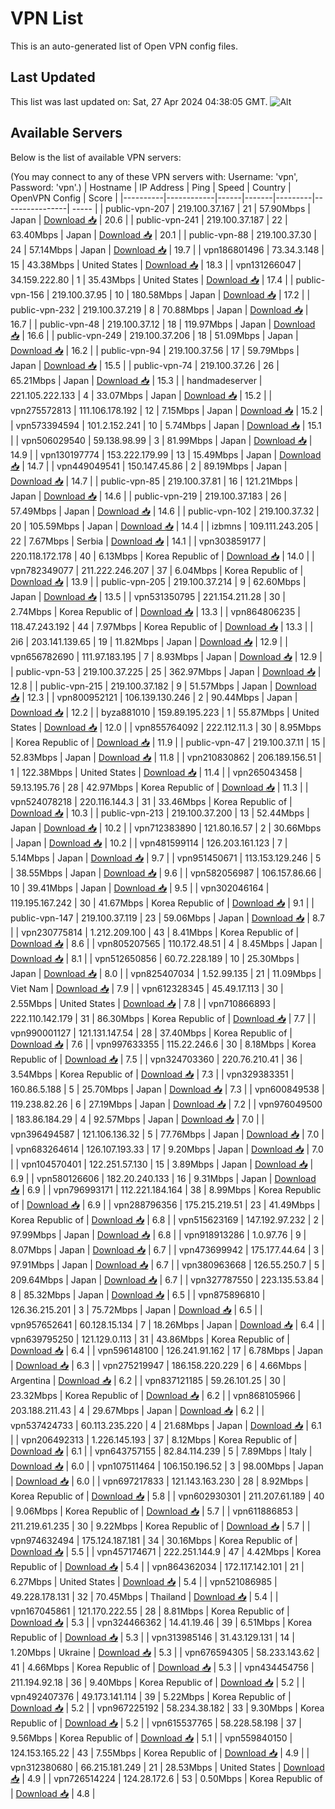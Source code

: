 # VPN List

This is an auto-generated list of Open VPN config files.

## Last Updated

This list was last updated on: Sat, 27 Apr 2024 04:38:05 GMT.
![Alt](https://repobeats.axiom.co/api/embed/186b98318ef1479477931607c1ad7d823f12451f.svg "Repobeats analytics image")

## Available Servers

Below is the list of available VPN servers:

(You may connect to any of these VPN servers with: Username: 'vpn', Password: 'vpn'.)
| Hostname | IP Address | Ping | Speed | Country | OpenVPN Config | Score |
|----------|------------|------|-------|---------|----------------| ----- |
| public-vpn-207 | 219.100.37.167 | 21 | 57.90Mbps | Japan | [Download 📥](./configs/server_0_JP.ovpn) | 20.6 |
| public-vpn-241 | 219.100.37.187 | 22 | 63.40Mbps | Japan | [Download 📥](./configs/server_1_JP.ovpn) | 20.1 |
| public-vpn-88 | 219.100.37.30 | 24 | 57.14Mbps | Japan | [Download 📥](./configs/server_2_JP.ovpn) | 19.7 |
| vpn186801496 | 73.34.3.148 | 15 | 43.38Mbps | United States | [Download 📥](./configs/server_3_US.ovpn) | 18.3 |
| vpn131266047 | 34.159.222.80 | 1 | 35.43Mbps | United States | [Download 📥](./configs/server_4_US.ovpn) | 17.4 |
| public-vpn-156 | 219.100.37.95 | 10 | 180.58Mbps | Japan | [Download 📥](./configs/server_5_JP.ovpn) | 17.2 |
| public-vpn-232 | 219.100.37.219 | 8 | 70.88Mbps | Japan | [Download 📥](./configs/server_6_JP.ovpn) | 16.7 |
| public-vpn-48 | 219.100.37.12 | 18 | 119.97Mbps | Japan | [Download 📥](./configs/server_7_JP.ovpn) | 16.6 |
| public-vpn-249 | 219.100.37.206 | 18 | 51.09Mbps | Japan | [Download 📥](./configs/server_8_JP.ovpn) | 16.2 |
| public-vpn-94 | 219.100.37.56 | 17 | 59.79Mbps | Japan | [Download 📥](./configs/server_9_JP.ovpn) | 15.5 |
| public-vpn-74 | 219.100.37.26 | 26 | 65.21Mbps | Japan | [Download 📥](./configs/server_10_JP.ovpn) | 15.3 |
| handmadeserver | 221.105.222.133 | 4 | 33.07Mbps | Japan | [Download 📥](./configs/server_11_JP.ovpn) | 15.2 |
| vpn275572813 | 111.106.178.192 | 12 | 7.15Mbps | Japan | [Download 📥](./configs/server_12_JP.ovpn) | 15.2 |
| vpn573394594 | 101.2.152.241 | 10 | 5.74Mbps | Japan | [Download 📥](./configs/server_13_JP.ovpn) | 15.1 |
| vpn506029540 | 59.138.98.99 | 3 | 81.99Mbps | Japan | [Download 📥](./configs/server_14_JP.ovpn) | 14.9 |
| vpn130197774 | 153.222.179.99 | 13 | 15.49Mbps | Japan | [Download 📥](./configs/server_15_JP.ovpn) | 14.7 |
| vpn449049541 | 150.147.45.86 | 2 | 89.19Mbps | Japan | [Download 📥](./configs/server_16_JP.ovpn) | 14.7 |
| public-vpn-85 | 219.100.37.81 | 16 | 121.21Mbps | Japan | [Download 📥](./configs/server_17_JP.ovpn) | 14.6 |
| public-vpn-219 | 219.100.37.183 | 26 | 57.49Mbps | Japan | [Download 📥](./configs/server_18_JP.ovpn) | 14.6 |
| public-vpn-102 | 219.100.37.32 | 20 | 105.59Mbps | Japan | [Download 📥](./configs/server_19_JP.ovpn) | 14.4 |
| izbmns | 109.111.243.205 | 22 | 7.67Mbps | Serbia | [Download 📥](./configs/server_20_RS.ovpn) | 14.1 |
| vpn303859177 | 220.118.172.178 | 40 | 6.13Mbps | Korea Republic of | [Download 📥](./configs/server_21_KR.ovpn) | 14.0 |
| vpn782349077 | 211.222.246.207 | 37 | 6.04Mbps | Korea Republic of | [Download 📥](./configs/server_22_KR.ovpn) | 13.9 |
| public-vpn-205 | 219.100.37.214 | 9 | 62.60Mbps | Japan | [Download 📥](./configs/server_23_JP.ovpn) | 13.5 |
| vpn531350795 | 221.154.211.28 | 30 | 2.74Mbps | Korea Republic of | [Download 📥](./configs/server_24_KR.ovpn) | 13.3 |
| vpn864806235 | 118.47.243.192 | 44 | 7.97Mbps | Korea Republic of | [Download 📥](./configs/server_25_KR.ovpn) | 13.3 |
| 2i6 | 203.141.139.65 | 19 | 11.82Mbps | Japan | [Download 📥](./configs/server_26_JP.ovpn) | 12.9 |
| vpn656782690 | 111.97.183.195 | 7 | 8.93Mbps | Japan | [Download 📥](./configs/server_27_JP.ovpn) | 12.9 |
| public-vpn-53 | 219.100.37.225 | 25 | 362.97Mbps | Japan | [Download 📥](./configs/server_28_JP.ovpn) | 12.8 |
| public-vpn-215 | 219.100.37.182 | 9 | 51.57Mbps | Japan | [Download 📥](./configs/server_29_JP.ovpn) | 12.3 |
| vpn800952121 | 106.139.130.246 | 2 | 90.44Mbps | Japan | [Download 📥](./configs/server_30_JP.ovpn) | 12.2 |
| byza881010 | 159.89.195.223 | 1 | 55.87Mbps | United States | [Download 📥](./configs/server_31_US.ovpn) | 12.0 |
| vpn855764092 | 222.112.11.3 | 30 | 8.95Mbps | Korea Republic of | [Download 📥](./configs/server_32_KR.ovpn) | 11.9 |
| public-vpn-47 | 219.100.37.11 | 15 | 52.83Mbps | Japan | [Download 📥](./configs/server_33_JP.ovpn) | 11.8 |
| vpn210830862 | 206.189.156.51 | 1 | 122.38Mbps | United States | [Download 📥](./configs/server_34_US.ovpn) | 11.4 |
| vpn265043458 | 59.13.195.76 | 28 | 42.97Mbps | Korea Republic of | [Download 📥](./configs/server_35_KR.ovpn) | 11.3 |
| vpn524078218 | 220.116.144.3 | 31 | 33.46Mbps | Korea Republic of | [Download 📥](./configs/server_36_KR.ovpn) | 10.3 |
| public-vpn-213 | 219.100.37.200 | 13 | 52.44Mbps | Japan | [Download 📥](./configs/server_37_JP.ovpn) | 10.2 |
| vpn712383890 | 121.80.16.57 | 2 | 30.66Mbps | Japan | [Download 📥](./configs/server_38_JP.ovpn) | 10.2 |
| vpn481599114 | 126.203.161.123 | 7 | 5.14Mbps | Japan | [Download 📥](./configs/server_39_JP.ovpn) | 9.7 |
| vpn951450671 | 113.153.129.246 | 5 | 38.55Mbps | Japan | [Download 📥](./configs/server_40_JP.ovpn) | 9.6 |
| vpn582056987 | 106.157.86.66 | 10 | 39.41Mbps | Japan | [Download 📥](./configs/server_41_JP.ovpn) | 9.5 |
| vpn302046164 | 119.195.167.242 | 30 | 41.67Mbps | Korea Republic of | [Download 📥](./configs/server_42_KR.ovpn) | 9.1 |
| public-vpn-147 | 219.100.37.119 | 23 | 59.06Mbps | Japan | [Download 📥](./configs/server_43_JP.ovpn) | 8.7 |
| vpn230775814 | 1.212.209.100 | 43 | 8.41Mbps | Korea Republic of | [Download 📥](./configs/server_44_KR.ovpn) | 8.6 |
| vpn805207565 | 110.172.48.51 | 4 | 8.45Mbps | Japan | [Download 📥](./configs/server_45_JP.ovpn) | 8.1 |
| vpn512650856 | 60.72.228.189 | 10 | 25.30Mbps | Japan | [Download 📥](./configs/server_46_JP.ovpn) | 8.0 |
| vpn825407034 | 1.52.99.135 | 21 | 11.09Mbps | Viet Nam | [Download 📥](./configs/server_47_VN.ovpn) | 7.9 |
| vpn612328345 | 45.49.17.113 | 30 | 2.55Mbps | United States | [Download 📥](./configs/server_48_US.ovpn) | 7.8 |
| vpn710866893 | 222.110.142.179 | 31 | 86.30Mbps | Korea Republic of | [Download 📥](./configs/server_49_KR.ovpn) | 7.7 |
| vpn990001127 | 121.131.147.54 | 28 | 37.40Mbps | Korea Republic of | [Download 📥](./configs/server_50_KR.ovpn) | 7.6 |
| vpn997633355 | 115.22.246.6 | 30 | 8.18Mbps | Korea Republic of | [Download 📥](./configs/server_51_KR.ovpn) | 7.5 |
| vpn324703360 | 220.76.210.41 | 36 | 3.54Mbps | Korea Republic of | [Download 📥](./configs/server_52_KR.ovpn) | 7.3 |
| vpn329383351 | 160.86.5.188 | 5 | 25.70Mbps | Japan | [Download 📥](./configs/server_53_JP.ovpn) | 7.3 |
| vpn600849538 | 119.238.82.26 | 6 | 27.19Mbps | Japan | [Download 📥](./configs/server_54_JP.ovpn) | 7.2 |
| vpn976049500 | 183.86.184.29 | 4 | 92.57Mbps | Japan | [Download 📥](./configs/server_55_JP.ovpn) | 7.0 |
| vpn396494587 | 121.106.136.32 | 5 | 77.76Mbps | Japan | [Download 📥](./configs/server_56_JP.ovpn) | 7.0 |
| vpn683264614 | 126.107.193.33 | 17 | 9.20Mbps | Japan | [Download 📥](./configs/server_57_JP.ovpn) | 7.0 |
| vpn104570401 | 122.251.57.130 | 15 | 3.89Mbps | Japan | [Download 📥](./configs/server_58_JP.ovpn) | 6.9 |
| vpn580126606 | 182.20.240.133 | 16 | 9.31Mbps | Japan | [Download 📥](./configs/server_59_JP.ovpn) | 6.9 |
| vpn796993171 | 112.221.184.164 | 38 | 8.99Mbps | Korea Republic of | [Download 📥](./configs/server_60_KR.ovpn) | 6.9 |
| vpn288796356 | 175.215.219.51 | 23 | 41.49Mbps | Korea Republic of | [Download 📥](./configs/server_61_KR.ovpn) | 6.8 |
| vpn515623169 | 147.192.97.232 | 2 | 97.99Mbps | Japan | [Download 📥](./configs/server_62_JP.ovpn) | 6.8 |
| vpn918913286 | 1.0.97.76 | 9 | 8.07Mbps | Japan | [Download 📥](./configs/server_63_JP.ovpn) | 6.7 |
| vpn473699942 | 175.177.44.64 | 3 | 97.91Mbps | Japan | [Download 📥](./configs/server_64_JP.ovpn) | 6.7 |
| vpn380963668 | 126.55.250.7 | 5 | 209.64Mbps | Japan | [Download 📥](./configs/server_65_JP.ovpn) | 6.7 |
| vpn327787550 | 223.135.53.84 | 8 | 85.32Mbps | Japan | [Download 📥](./configs/server_66_JP.ovpn) | 6.5 |
| vpn875896810 | 126.36.215.201 | 3 | 75.72Mbps | Japan | [Download 📥](./configs/server_67_JP.ovpn) | 6.5 |
| vpn957652641 | 60.128.15.134 | 7 | 18.26Mbps | Japan | [Download 📥](./configs/server_68_JP.ovpn) | 6.4 |
| vpn639795250 | 121.129.0.113 | 31 | 43.86Mbps | Korea Republic of | [Download 📥](./configs/server_69_KR.ovpn) | 6.4 |
| vpn596148100 | 126.241.91.162 | 17 | 6.78Mbps | Japan | [Download 📥](./configs/server_70_JP.ovpn) | 6.3 |
| vpn275219947 | 186.158.220.229 | 6 | 4.66Mbps | Argentina | [Download 📥](./configs/server_71_AR.ovpn) | 6.2 |
| vpn837121185 | 59.26.101.25 | 30 | 23.32Mbps | Korea Republic of | [Download 📥](./configs/server_72_KR.ovpn) | 6.2 |
| vpn868105966 | 203.188.211.43 | 4 | 29.67Mbps | Japan | [Download 📥](./configs/server_73_JP.ovpn) | 6.2 |
| vpn537424733 | 60.113.235.220 | 4 | 21.68Mbps | Japan | [Download 📥](./configs/server_74_JP.ovpn) | 6.1 |
| vpn206492313 | 1.226.145.193 | 37 | 8.12Mbps | Korea Republic of | [Download 📥](./configs/server_75_KR.ovpn) | 6.1 |
| vpn643757155 | 82.84.114.239 | 5 | 7.89Mbps | Italy | [Download 📥](./configs/server_76_IT.ovpn) | 6.0 |
| vpn107511464 | 106.150.196.52 | 3 | 98.00Mbps | Japan | [Download 📥](./configs/server_77_JP.ovpn) | 6.0 |
| vpn697217833 | 121.143.163.230 | 28 | 8.92Mbps | Korea Republic of | [Download 📥](./configs/server_78_KR.ovpn) | 5.8 |
| vpn602930301 | 211.207.61.189 | 40 | 9.06Mbps | Korea Republic of | [Download 📥](./configs/server_79_KR.ovpn) | 5.7 |
| vpn611886853 | 211.219.61.235 | 30 | 9.22Mbps | Korea Republic of | [Download 📥](./configs/server_80_KR.ovpn) | 5.7 |
| vpn974632494 | 175.124.187.181 | 34 | 30.16Mbps | Korea Republic of | [Download 📥](./configs/server_81_KR.ovpn) | 5.5 |
| vpn457174671 | 222.251.144.9 | 47 | 4.42Mbps | Korea Republic of | [Download 📥](./configs/server_82_KR.ovpn) | 5.4 |
| vpn864362034 | 172.117.142.101 | 21 | 6.27Mbps | United States | [Download 📥](./configs/server_83_US.ovpn) | 5.4 |
| vpn521086985 | 49.228.178.131 | 32 | 70.45Mbps | Thailand | [Download 📥](./configs/server_84_TH.ovpn) | 5.4 |
| vpn167045861 | 121.170.222.55 | 28 | 8.81Mbps | Korea Republic of | [Download 📥](./configs/server_85_KR.ovpn) | 5.3 |
| vpn324466362 | 14.41.19.46 | 39 | 6.51Mbps | Korea Republic of | [Download 📥](./configs/server_86_KR.ovpn) | 5.3 |
| vpn313985146 | 31.43.129.131 | 14 | 1.20Mbps | Ukraine | [Download 📥](./configs/server_87_UA.ovpn) | 5.3 |
| vpn676594305 | 58.233.143.62 | 41 | 4.66Mbps | Korea Republic of | [Download 📥](./configs/server_88_KR.ovpn) | 5.3 |
| vpn434454756 | 211.194.92.18 | 36 | 9.40Mbps | Korea Republic of | [Download 📥](./configs/server_89_KR.ovpn) | 5.2 |
| vpn492407376 | 49.173.141.114 | 39 | 5.22Mbps | Korea Republic of | [Download 📥](./configs/server_90_KR.ovpn) | 5.2 |
| vpn967225192 | 58.234.38.182 | 33 | 9.30Mbps | Korea Republic of | [Download 📥](./configs/server_91_KR.ovpn) | 5.2 |
| vpn615537765 | 58.228.58.198 | 37 | 9.56Mbps | Korea Republic of | [Download 📥](./configs/server_92_KR.ovpn) | 5.1 |
| vpn559840150 | 124.153.165.22 | 43 | 7.55Mbps | Korea Republic of | [Download 📥](./configs/server_93_KR.ovpn) | 4.9 |
| vpn312380680 | 66.215.181.249 | 21 | 28.53Mbps | United States | [Download 📥](./configs/server_94_US.ovpn) | 4.9 |
| vpn726514224 | 124.28.172.6 | 53 | 0.50Mbps | Korea Republic of | [Download 📥](./configs/server_95_KR.ovpn) | 4.8 |
